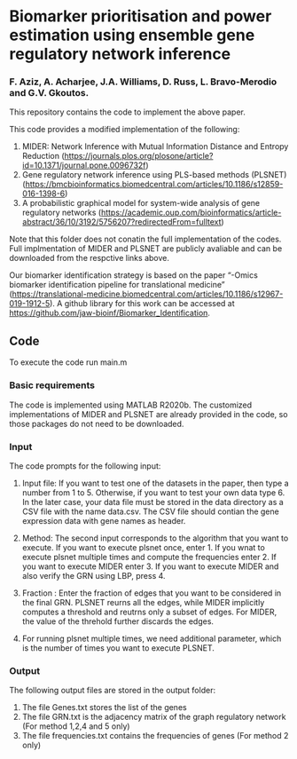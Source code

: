 # Biomarker prioritisation and power estimation using ensemble gene regulatory network inference
### F. Aziz, A. Acharjee, J.A. Williams, D. Russ, L. Bravo-Merodio and G.V. Gkoutos.
This repository contains the code to implement the above paper.

This code provides a modified implementation of the following:
1. MIDER: Network Inference with Mutual Information Distance and Entropy Reduction (https://journals.plos.org/plosone/article?id=10.1371/journal.pone.0096732f)
2. Gene regulatory network inference using PLS-based methods (PLSNET) (https://bmcbioinformatics.biomedcentral.com/articles/10.1186/s12859-016-1398-6)
3. A probabilistic graphical model for system-wide analysis of gene regulatory networks (https://academic.oup.com/bioinformatics/article-abstract/36/10/3192/5756207?redirectedFrom=fulltext)

Note that this folder does not conatin the full implementation of the codes. Full implmentation of MIDER and PLSNET are publicly avaliable and can be downloaded from the respctive links above.

Our biomarker identification strategy is based on the paper  “-Omics biomarker identification pipeline for translational medicine” (https://translational-medicine.biomedcentral.com/articles/10.1186/s12967-019-1912-5). A github library for this work can be accessed at https://github.com/jaw-bioinf/Biomarker_Identification. 

## Code
To execute the code run main.m
### Basic requirements
The code is implemented using MATLAB R2020b. The customized implementations of MIDER and PLSNET are already provided in the code, so those packages do not need to be downloaded.
### Input

The code prompts for the following input:
1. Input file: If you want to test one of the datasets in the paper, then type a number from 1 to 5.  Otherwise, if you want to test your own data type 6. In the later case, your data file must be stored in the data directory as a CSV file with the name data.csv.
The CSV file should contian the gene expression data with gene names as header.
2. Method: The second input corresponds to the algorithm that you want to execute. If you want to execute plsnet once, enter 1. If you wnat to execute plsnet multiple times and compute the frequencies enter 2. If you want to execute MIDER enter 3. If you want to execute MIDER and also verify the GRN using LBP, press 4.

3. Fraction : Enter the fraction of edges that you want to be considered in the final GRN. PLSNET reurns all the edges, while MIDER implicitly computes a threshold and reutrns only a subset of edges. For MIDER, the value of the threhold further discards the edges.

4. For running plsnet multiple times, we need additional parameter, which is the number of times you want to execute PLSNET.

### Output
The following output files are stored in the output folder:
1. The file Genes.txt stores the list of the genes
2. The file GRN.txt is the adjacency matrix of the graph regulatory network (For method 1,2,4 and 5 only)
3. The file frequencies.txt contains the frequencies of genes (For method 2 only)
